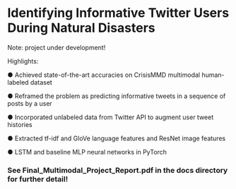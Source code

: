 # Identifying Informative Twitter Users During Natural Disasters

Note: project under development!

Highlights:

● Achieved state-of-the-art accuracies on CrisisMMD multimodal human-labeled dataset

● Reframed the problem as predicting informative tweets in a sequence of posts by a user

● Incorporated unlabeled data from Twitter API to augment user tweet histories

● Extracted tf-idf and GloVe language features and ResNet image features

● LSTM and baseline MLP neural networks in PyTorch

### See Final_Multimodal_Project_Report.pdf in the docs directory for further detail!
